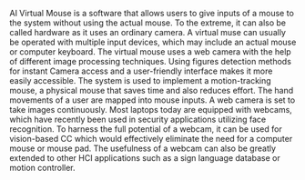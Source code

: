 AI Virtual Mouse is a software that allows users to give inputs of a mouse to the system without using the actual mouse. To the extreme, it can also be called hardware as it uses an ordinary camera. A virtual muse can usually be operated with multiple input devices, which may include an actual mouse or computer keyboard. The virtual mouse uses a web camera with the help of different image processing techniques. Using figures detection methods for instant Camera access and a user-friendly interface makes it more easily accessible. The system is used to implement a motion-tracking mouse, a physical mouse that saves time and also reduces effort. The hand movements of a user are mapped into mouse inputs. A web camera is set to take images continuously. Most laptops today are equipped with webcams, which have recently been used in security applications utilizing face recognition. To harness the full potential of a webcam, it can be used for vision-based CC which would effectively eliminate the need for a computer mouse or mouse pad. The usefulness of a webcam can also be greatly extended to other HCI applications such as a sign language database or motion controller.
